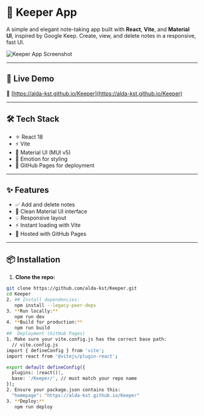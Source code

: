 # 📒 Keeper App

A simple and elegant note-taking app built with **React**, **Vite**, and **Material UI**, inspired by Google Keep. Create, view, and delete notes in a responsive, fast UI.

![Keeper App Screenshot](https://user-images.githubusercontent.com/placeholder/keeper-screenshot.png)


---

## 🚀 Live Demo

🔗 [https://alda-kst.github.io/Keeper](https://alda-kst.github.io/Keeper)

---

## 🛠 Tech Stack

- ⚛️ React 18
- ⚡ Vite
- 🎨 Material UI (MUI v5)
- 💅 Emotion for styling
- 📄 GitHub Pages for deployment

---

## ✨ Features

- ✅ Add and delete notes
- 📝 Clean Material UI interface
- 💡 Responsive layout
- ⚡ Instant loading with Vite
- 🚀 Hosted with GitHub Pages

---

## 📦 Installation

1. **Clone the repo:**

```bash
git clone https://github.com/alda-kst/Keeper.git
cd Keeper
2. ## Install dependencies:
   npm install --legacy-peer-deps
3. **Run locally:**
   npm run dev
4. **Build for production:**
   npm run build
##  Deployment (GitHub Pages)
1. Make sure your vite.config.js has the correct base path:
  // vite.config.js
import { defineConfig } from 'vite';
import react from '@vitejs/plugin-react';

export default defineConfig({
  plugins: [react()],
  base: '/Keeper/', // must match your repo name
});
2. Ensure your package.json contains this:
  "homepage": "https://alda-kst.github.io/Keeper"
3. **Deploy:**
   npm run deploy


 


